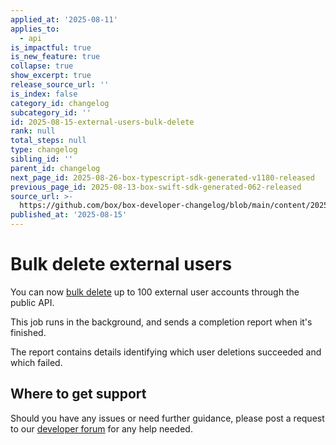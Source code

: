 ```yaml
---
applied_at: '2025-08-11'
applies_to:
  - api
is_impactful: true
is_new_feature: true
collapse: true
show_excerpt: true
release_source_url: ''
is_index: false
category_id: changelog
subcategory_id: ''
id: 2025-08-15-external-users-bulk-delete
rank: null
total_steps: null
type: changelog
sibling_id: ''
parent_id: changelog
next_page_id: 2025-08-26-box-typescript-sdk-generated-v1180-released
previous_page_id: 2025-08-13-box-swift-sdk-generated-062-released
source_url: >-
  https://github.com/box/box-developer-changelog/blob/main/content/2025/08-15-external-users-bulk-delete.md
published_at: '2025-08-15'
---
```

# Bulk delete external users

You can now [bulk delete][1] up to 100 external user accounts through the public API.

This job runs in the background, and sends a completion report when it's finished.

<!-- more -->

<!--alex ignore -->

The report contains details identifying which user deletions succeeded and which failed.
<!--alex enable -->

## Where to get support

Should you have any issues or need further guidance, please post a request to our [developer forum][2] for any help needed.

[1]: g://users/bulk-delete-external-users
[2]: https://community.box.com/